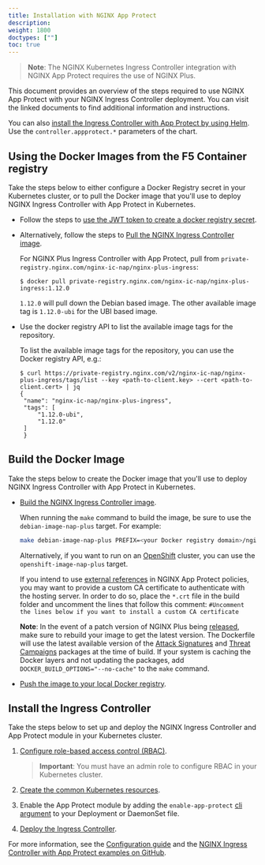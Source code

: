 ```yaml
---
title: Installation with NGINX App Protect
description: 
weight: 1800
doctypes: [""]
toc: true
---
```


> **Note**: The NGINX Kubernetes Ingress Controller integration with NGINX App Protect requires the use of NGINX Plus.

This document provides an overview of the steps required to use NGINX App Protect with your NGINX Ingress Controller deployment. You can visit the linked documents to find additional information and instructions.

You can also [install the Ingress Controller with App Protect by using Helm](/nginx-ingress-controller/installation/installation-with-helm/). Use the `controller.appprotect.*` parameters of the chart.

## Using the Docker Images from the F5 Container registry

Take the steps below to either configure a Docker Registry secret in your Kubernetes cluster, or to pull the Docker image that you'll use to deploy NGINX Ingress Controller with App Protect in Kubernetes.

- Follow the steps to [use the JWT token to create a docker registry secret](/nginx-ingress-controller/installation/using-the-jwt-token-docker-secret).

- Alternatively, follow the steps to [Pull the NGINX Ingress Controller image](/nginx-ingress-controller/installation/pulling-ingress-controller-image).

    For NGINX Plus Ingress Controller with App Protect, pull from `private-registry.nginx.com/nginx-ic-nap/nginx-plus-ingress`:
   ```
   $ docker pull private-registry.nginx.com/nginx-ic-nap/nginx-plus-ingress:1.12.0
   ```
    `1.12.0` will pull down the Debian based image. The other available image tag is `1.12.0-ubi` for the UBI based image.

- Use the docker registry API to list the available image tags for the repository.
   
   To list the available image tags for the repository, you can use the Docker registry API, e.g.:
   ```
   $ curl https://private-registry.nginx.com/v2/nginx-ic-nap/nginx-plus-ingress/tags/list --key <path-to-client.key> --cert <path-to-client.cert> | jq
   {
    "name": "nginx-ic-nap/nginx-plus-ingress",
    "tags": [
        "1.12.0-ubi",
        "1.12.0"
    ]
    }
   ```

## Build the Docker Image

Take the steps below to create the Docker image that you'll use to deploy NGINX Ingress Controller with App Protect in Kubernetes.

- [Build the NGINX Ingress Controller image](/nginx-ingress-controller/installation/building-ingress-controller-image).

    When running the `make` command to build the image, be sure to use the `debian-image-nap-plus` target. For example:

    ```bash
    make debian-image-nap-plus PREFIX=<your Docker registry domain>/nginx-plus-ingress
    ```
    Alternatively, if you want to run on an [OpenShift](https://www.openshift.com/) cluster, you can use the `openshift-image-nap-plus` target.

    If you intend to use [external references](https://docs.nginx.com/nginx-app-protect/configuration/#external-references) in NGINX App Protect policies, you may want to provide a custom CA certificate to authenticate with the hosting server.
    In order to do so, place the `*.crt` file in the build folder and uncomment the lines that follow this comment:
    `#Uncomment the lines below if you want to install a custom CA certificate`

    **Note**: In the event of a patch version of NGINX Plus being [released](/nginx/releases/), make sure to rebuild your image to get the latest version. The Dockerfile will use the latest available version of the [Attack Signatures](/nginx-app-protect/configuration/#attack-signatures) and [Threat Campaigns](/nginx-app-protect/configuration/#threat-campaigns) packages at the time of build. If your system is caching the Docker layers and not updating the packages, add `DOCKER_BUILD_OPTIONS="--no-cache"` to the `make` command.

- [Push the image to your local Docker registry](/nginx-ingress-controller/installation/building-ingress-controller-image/#building-the-image-and-pushing-it-to-the-private-registry).

## Install the Ingress Controller

Take the steps below to set up and deploy the NGINX Ingress Controller and App Protect module in your Kubernetes cluster.

1. [Configure role-based access control (RBAC)](/nginx-ingress-controller/installation/installation-with-manifests/#1-configure-rbac).

    > **Important**: You must have an admin role to configure RBAC in your Kubernetes cluster.

2. [Create the common Kubernetes resources](/nginx-ingress-controller/installation/installation-with-manifests/#2-create-common-resources).
3. Enable the App Protect module by adding the `enable-app-protect` [cli argument](/nginx-ingress-controller/configuration/global-configuration/command-line-arguments/#cmdoption-enable-app-protect) to your Deployment or DaemonSet file.
4. [Deploy the Ingress Controller](/nginx-ingress-controller/installation/installation-with-manifests/#3-deploy-the-ingress-controller).

For more information, see the [Configuration guide](/nginx-ingress-controller/app-protect/configuration) and the [NGINX Ingress Controller with App Protect examples on GitHub](https://github.com/nginxinc/kubernetes-ingress/tree/v1.13.0/examples/appprotect).
